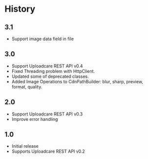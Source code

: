 # History

## 3.1
- Support image data field in file

## 3.0
- Support Uploadcare REST API v0.4
- Fixed Threading problem with HttpClient.
- Updated some of deprecated classes.
- Added Image Operations to CdnPathBuilder: blur, sharp, preview, format, quality.

## 2.0
- Support Uploadcare REST API v0.3
- Improve error handling

## 1.0
- Initial release
- Supports Uploadcare REST API v0.2
